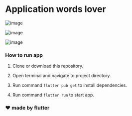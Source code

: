 # Application words lover

![image](https://github.com/thanarack/fluter-words-lover/assets/10512885/62177fd1-01cd-4abc-9420-5268e72ce330)


![image](https://github.com/thanarack/fluter-words-lover/assets/10512885/c0fd0e72-59a3-4212-ac3d-12d0343b60a4)


![image](https://github.com/thanarack/fluter-words-lover/assets/10512885/36404876-528a-4939-a030-5bfaf6674368)


### How to run app

1. Clone or download this repository.

2. Open terminal and navigate to project directory.

3. Run command `flutter pub get` to install dependencies.

4. Run command `flutter run` to start app.

### ❤️ made by flutter
